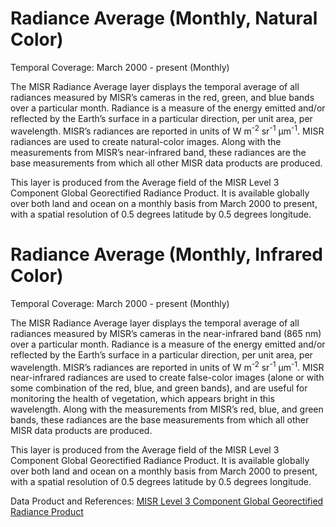 # Radiance Average (Monthly, Natural Color)
Temporal Coverage: March 2000 - present (Monthly)

The MISR Radiance Average layer displays the temporal average of all radiances measured by MISR’s cameras in the red, green, and blue bands over a particular month. Radiance is a measure of the energy emitted and/or reflected by the Earth’s surface in a particular direction, per unit area, per wavelength. MISR’s radiances are reported in units of W m<sup>-2</sup> sr<sup>-1</sup> µm<sup>-1</sup>. MISR radiances are used to create natural-color images. Along with the measurements from MISR’s near-infrared band, these radiances are the base measurements from which all other MISR data products are produced.

This layer is produced from the Average field of the MISR Level 3 Component Global Georectified Radiance Product. It is available globally over both land and ocean on a monthly basis from March 2000 to present, with a spatial resolution of 0.5 degrees latitude by 0.5 degrees longitude.

# Radiance Average (Monthly, Infrared Color)
Temporal Coverage: March 2000 - present (Monthly)

The MISR Radiance Average layer displays the temporal average of all radiances measured by MISR’s cameras in the near-infrared band (865 nm) over a particular month. Radiance is a measure of the energy emitted and/or reflected by the Earth’s surface in a particular direction, per unit area, per wavelength. MISR’s radiances are reported in units of W m<sup>-2</sup> sr<sup>-1</sup> µm<sup>-1</sup>. MISR near-infrared radiances are used to create false-color images (alone or with some combination of the red, blue, and green bands), and are useful for monitoring the health of vegetation, which appears bright in this wavelength. Along with the measurements from MISR’s red, blue, and green bands, these radiances are the base measurements from which all other MISR data products are produced.

This layer is produced from the Average field of the MISR Level 3 Component Global Georectified Radiance Product. It is available globally over both land and ocean on a monthly basis from March 2000 to present, with a spatial resolution of 0.5 degrees latitude by 0.5 degrees longitude.

Data Product and References: [MISR Level 3 Component Global Georectified Radiance Product](https://eosweb.larc.nasa.gov/project/misr/cggrp_table)
